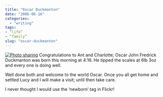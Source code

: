 ```yaml
---
title: "Oscar Duckmanton"
date: "2006-06-16"
categories:
  - "writing"
tags:
- “life”
- “family”
slug: "oscar-duckmanton"
---
```


 [![Photo sharing][image-1]][1]
Congratulations to Ant and Charlotte; Oscar John Fredrick Duckmanton was born this morning at 4:16. He tipped the scales at 6lb 3oz and every one is doing well.

Well done both and welcome to the world Oscar. Once you all get home and settled Lucy and I will make a visit; until then take care.

I never thought I would use the ‘newborn’ tag in Flickr!

[1]:	https://flickr.com/photos/70011121@N00/168422890 "Oscar"

[image-1]:	/images/168422890_8302d1652f_m.jpg